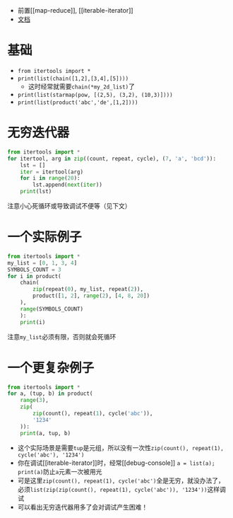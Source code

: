 - 前置[[map-reduce]], [[iterable-iterator]]
- [文档](https://docs.python.org/zh-cn/3/library/itertools.html)
# 基础
- `from itertools import *`
- `print(list(chain([1,2],[3,4],[5])))`
  - 这时经常就需要`chain(*my_2d_list)`了
- `print(list(starmap(pow, [(2,5), (3,2), (10,3)])))`
- `print(list(product('abc','de',[1,2])))`
# 无穷迭代器
```python
from itertools import *
for itertool, arg in zip((count, repeat, cycle), (7, 'a', 'bcd')):
    lst = []
    iter = itertool(arg)
    for i in range(20):
        lst.append(next(iter))
    print(lst)
```
注意小心死循环或导致调试不便等（见下文）
# 一个实际例子
```python
from itertools import *
my_list = [0, 1, 3, 4]
SYMBOLS_COUNT = 3
for i in product(
    chain(
        zip(repeat(0), my_list, repeat(2)),
        product([1, 2], range(2), [4, 8, 20])
    ),
    range(SYMBOLS_COUNT)
    ):
    print(i)
```
注意`my_list`必须有限，否则就会死循环
# 一个更复杂例子
```python
from itertools import *
for a, (tup, b) in product(
    range(3),
    zip(
        zip(count(), repeat(1), cycle('abc')),
        '1234'
    )):
    print(a, tup, b)
```
- 这个实际场景是需要`tup`是元组，所以没有一次性`zip(count(), repeat(1), cycle('abc'), '1234')`
- 你在调试[[iterable-iterator]]时，经常[[debug-console]] `a = list(a); print(a)`防止`a`元素一次被用光
- 可是这里`zip(count(), repeat(1), cycle('abc')`全是无穷，就没办法了，必须`list(zip(zip(count(), repeat(1), cycle('abc')), '1234'))`这样调试
- 可以看出无穷迭代器用多了会对调试产生困难！